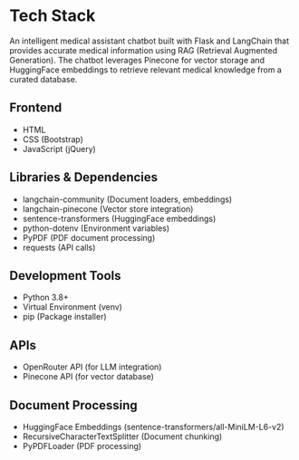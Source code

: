 # Tech Stack

An intelligent medical assistant chatbot built with Flask and LangChain that provides accurate medical information using RAG (Retrieval Augmented Generation). The chatbot leverages Pinecone for vector storage and HuggingFace embeddings to retrieve relevant medical knowledge from a curated database.

## Frontend
- HTML
- CSS (Bootstrap)
- JavaScript (jQuery)

## Libraries & Dependencies
- langchain-community (Document loaders, embeddings)
- langchain-pinecone (Vector store integration)
- sentence-transformers (HuggingFace embeddings)
- python-dotenv (Environment variables)
- PyPDF (PDF document processing)
- requests (API calls)

## Development Tools
- Python 3.8+
- Virtual Environment (venv)
- pip (Package installer)

## APIs
- OpenRouter API (for LLM integration)
- Pinecone API (for vector database)

## Document Processing
- HuggingFace Embeddings (sentence-transformers/all-MiniLM-L6-v2)
- RecursiveCharacterTextSplitter (Document chunking)
- PyPDFLoader (PDF processing) 